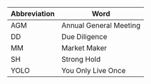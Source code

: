 |Abbreviation|Word|
|-|-|
|AGM|Annual General Meeting|
|DD|Due Diligence|
|MM|Market Maker|
|SH|Strong Hold|
|YOLO|You Only Live Once|
